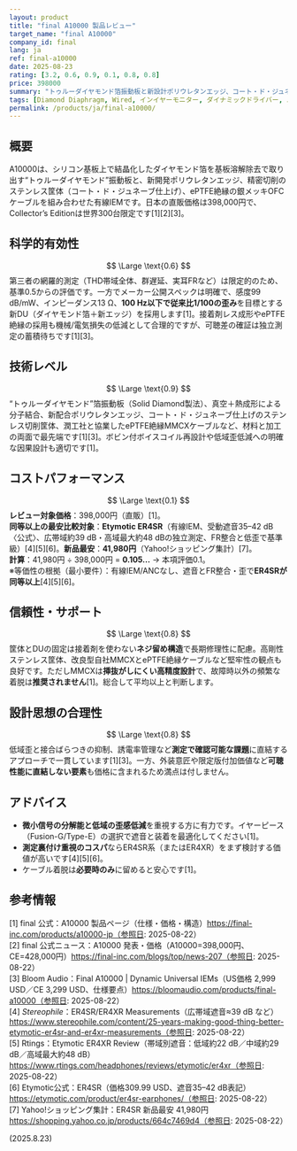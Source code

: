 ```yaml
---
layout: product
title: "final A10000 製品レビュー"
target_name: "final A10000"
company_id: final
lang: ja
ref: final-a10000
date: 2025-08-23
rating: [3.2, 0.6, 0.9, 0.1, 0.8, 0.8]
price: 398000
summary: "トゥルーダイヤモンド箔振動板と新設計ポリウレタンエッジ、コート・ド・ジュネーブ仕上げ筐体、ePTFE絶縁ケーブルを採用したfinalの有線IEM最上位です。標準モデルのほかCollector’s Edition（世界300台限定）も展開します。第三者の網羅的測定は現時点で限定的です。"
tags: [Diamond Diaphragm, Wired, インイヤーモニター, ダイナミックドライバー, ハイエンド]
permalink: /products/ja/final-a10000/
---
```

## 概要
A10000は、シリコン基板上で結晶化したダイヤモンド箔を基板溶解除去で取り出す“トゥルーダイヤモンド”振動板と、新開発ポリウレタンエッジ、精密切削のステンレス筐体（コート・ド・ジュネーブ仕上げ）、ePTFE絶縁の銀メッキOFCケーブルを組み合わせた有線IEMです。日本の直販価格は398,000円で、Collector’s Editionは世界300台限定です[1][2][3]。

## 科学的有効性
$$ \Large \text{0.6} $$
第三者の網羅的測定（THD帯域全体、群遅延、実耳FRなど）は限定的のため、基準0.5からの評価です。一方でメーカー公開スペックは明確で、感度99 dB/mW、インピーダンス13 Ω、**100 Hz以下で従来比1/100の歪み**を目標とする新DU（ダイヤモンド箔＋新エッジ）を採用します[1]。接着剤レス成形やePTFE絶縁の採用も機械/電気損失の低減として合理的ですが、可聴差の確証は独立測定の蓄積待ちです[1][3]。

## 技術レベル
$$ \Large \text{0.9} $$
“トゥルーダイヤモンド”箔振動板（Solid Diamond製法）、真空＋熱成形による分子結合、新配合ポリウレタンエッジ、コート・ド・ジュネーブ仕上げのステンレス切削筐体、潤工社と協業したePTFE絶縁MMCXケーブルなど、材料と加工の両面で最先端です[1][3]。ボビン付ボイスコイル再設計や低域歪低減への明確な因果設計も適切です[1]。

## コストパフォーマンス
$$ \Large \text{0.1} $$
**レビュー対象価格**：398,000円（直販）[1]。  
**同等以上の最安比較対象**：**Etymotic ER4SR**（有線IEM、受動遮音35–42 dB〈公式〉、広帯域約39 dB・高域最大約48 dBの独立測定、FR整合と低歪で基準級）[4][5][6]。**新品最安**：**41,980円**（Yahoo!ショッピング集計）[7]。  
**計算**：41,980円 ÷ 398,000円 = **0.105…** → 本項評価0.1。  
※等価性の根拠（最小要件）：有線IEM/ANCなし、遮音とFR整合・歪で**ER4SRが同等以上**[4][5][6]。

## 信頼性・サポート
$$ \Large \text{0.8} $$
筐体とDUの固定は接着剤を使わない**ネジ留め構造**で長期修理性に配慮。高剛性ステンレス筐体、改良型自社MMCXとePTFE絶縁ケーブルなど堅牢性の観点も良好です。ただしMMCXは**挿抜がしにくい高精度設計**で、故障時以外の頻繁な着脱は**推奨されません**[1]。総合して平均以上と判断します。

## 設計思想の合理性
$$ \Large \text{0.8} $$
低域歪と接合ばらつきの抑制、誘電率管理など**測定で確認可能な課題**に直結するアプローチで一貫しています[1][3]。一方、外装意匠や限定版付加価値など**可聴性能に直結しない要素**も価格に含まれるため満点は付しません。

## アドバイス
- **微小信号の分解能と低域の歪感低減**を重視する方に有力です。イヤーピース（Fusion-G/Type-E）の選択で遮音と装着を最適化してください[1]。  
- **測定裏付け重視のコスパ**ならER4SR系（またはER4XR）をまず検討する価値が高いです[4][5][6]。  
- ケーブル着脱は**必要時のみ**に留めると安心です[1]。

## 参考情報
[1] final 公式：A10000 製品ページ（仕様・価格・構造）https://final-inc.com/products/a10000-jp（参照日: 2025-08-22）  
[2] final 公式ニュース：A10000 発表・価格（A10000=398,000円、CE=428,000円）https://final-inc.com/blogs/top/news-207（参照日: 2025-08-22）  
[3] Bloom Audio：Final A10000 | Dynamic Universal IEMs（US価格 2,999 USD／CE 3,299 USD、仕様要点）https://bloomaudio.com/products/final-a10000（参照日: 2025-08-22）  
[4] *Stereophile*：ER4SR/ER4XR Measurements（広帯域遮音≈39 dB など）https://www.stereophile.com/content/25-years-making-good-thing-better-etymotic-er4sr-and-er4xr-measurements（参照日: 2025-08-22）  
[5] Rtings：Etymotic ER4XR Review（帯域別遮音：低域約22 dB／中域約29 dB／高域最大約48 dB）https://www.rtings.com/headphones/reviews/etymotic/er4xr（参照日: 2025-08-22）  
[6] Etymotic公式：ER4SR（価格309.99 USD、遮音35–42 dB表記）https://etymotic.com/product/er4sr-earphones/（参照日: 2025-08-22）  
[7] Yahoo!ショッピング集計：ER4SR 新品最安 41,980円 https://shopping.yahoo.co.jp/products/664c7469d4（参照日: 2025-08-22）

(2025.8.23)

